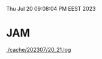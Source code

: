 Thu Jul 20 09:08:04 PM EEST 2023
# JAM
<a href='./cache/202307/20_21.log'>./cache/202307/20_21.log</a>
